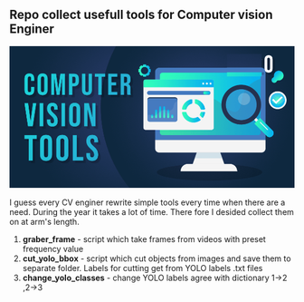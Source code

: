 ## Repo collect usefull tools for Computer vision Enginer
![](tools.png)

I guess every CV enginer rewrite simple tools every time when there are a need. During the year it takes a lot of time. There fore I desided collect them on at arm's length.

1. **graber_frame** - script which take frames from videos with preset frequency value
2. **cut_yolo_bbox** - script which cut objects from images and save them to separate folder.
Labels for cutting get from YOLO labels .txt files
3. **change_yolo_classes** - change YOLO labels agree with dictionary 1→2 ,2→3